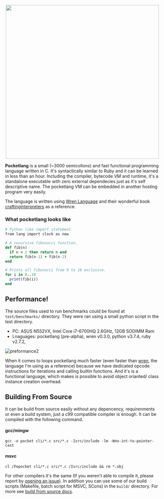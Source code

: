 
<p align="center" >
<img src="https://user-images.githubusercontent.com/41085900/117528974-88fa8d00-aff2-11eb-8001-183c14786362.png" width="500" >
</p>

**Pocketlang** is a small (~3000 semicollons) and fast functional programming language written in C. It's syntactically similar to Ruby and it can be learned in less than an hour. Including the compiler, bytecode VM and runtime, it's a standalone executable with zero external dependecies just as it's self descriptive name. The pocketlang VM can be embedded in another hosting program very easily.

The language is written using [Wren Language](https://wren.io/) and their wonderful book [craftinginterpreters](http://www.craftinginterpreters.com/) as a reference.

### What pocketlang looks like

```ruby
# Python like import statement.
from lang import clock as now

# A recursive fibonacci function.
def fib(n)
  if n < 2 then return n end
  return fib(n-1) + fib(n-2)
end

# Prints all fibonacci from 0 to 10 exclusive.
for i in 0..10
  print(fib(i))
end
```

## Performance!

The source files used to run benchmarks could be found at `test/benchmarks/` directory. They were ran using a small python script in the test directory.
- PC: ASUS N552VX, Intel Core i7-6700HQ 2.6GHz, 12GB SODIMM Ram
- Lnaguages: pocketlang (pre-alpha), wren v0.3.0, python v3.7.4, ruby v2.7.2,

![preformance2](https://user-images.githubusercontent.com/41085900/120123257-6f043280-c1cb-11eb-8c20-a42153268a0f.png)


When it comes to loops pocketlang much faster (even faster than [wren](https://wren.io/), the language I'm using as a reference) because we have dedicated opcode instructions for iterations and calling builtin functions. And it's is a functional language, which makes is possible to avoid object orianted/ class instance creation overhead.


## Building From Source

It can be build from source easily without any depencency, requirenments or even a build system, just a c99 compatible compiler is enough. It can be compiled with the following command.

#### gcc/mingw
```
gcc -o pocket cli/*.c src/*.c -Isrc/include -lm -Wno-int-to-pointer-cast
```

#### msvc
```
cl /Fepocket cli/*.c src/*.c /Isrc/include && rm *.obj
```

For other compilers it's the same (If you weren't able to compile it, please report by [opening an issue](https://github.com/ThakeeNathees/pocketlang/issues/new)). In addition you can use some of our build scripts (Makefile, batch script for MSVC, SCons) in the `build/` directory. For more see [build from source docs](https://thakeenathees.github.io/pocketlang/Getting%20Started/build%20from%20source.html).

